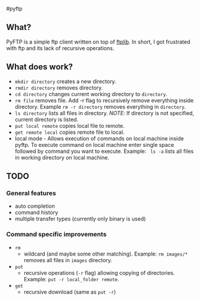 #pyftp

## What?
PyFTP is a simple ftp client written on top of [ftplib](http://docs.python.org/2/library/ftplib/).
In short, I got frustrated with ftp and its lack of recursive operations.

## What does work?

* `mkdir directory` creates a new directory.
* `rmdir directory` removes directory.
* `cd directory` changes current working directory to `directory`.
* `rm file` removes file. Add -r flag to recursively remove everything inside directory. Example `rm -r directory` removes everything in `directory`.
* `ls directory` lists all files in directory. *NOTE*: If directory is not specified, current directory is listed.
* `put local remote` copies local file to remote.
* `get remote local` copies remote file to local.
* local mode - Allows execution of commands on local machine inside pyftp. To execute command on local machine enter single space followed by command you want to execute. Example: ` ls -a` lists all files in working directory on local machine.

## TODO

### General features
* auto completion
* command history
* multiple transfer types (currently only binary is used)


### Command specific improvements
* `rm`
    * wildcard (and maybe some other matching). Example: `rm images/*` removes all files in `images` directory.
* `put`
    * recursive operations (`-r` flag) allowing copying of directories. Example: `put -r local_folder remote`.
* `get`
    * recursive download (same as `put -r`)
